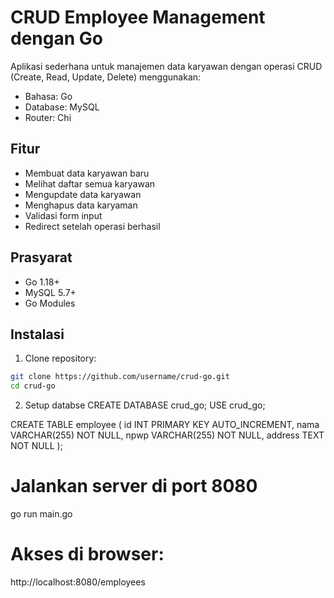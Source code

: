 # CRUD Employee Management dengan Go

Aplikasi sederhana untuk manajemen data karyawan dengan operasi CRUD (Create, Read, Update, Delete) menggunakan:
- Bahasa: Go
- Database: MySQL
- Router: Chi

## Fitur
- Membuat data karyawan baru
- Melihat daftar semua karyawan
- Mengupdate data karyawan
- Menghapus data karyaman
- Validasi form input
- Redirect setelah operasi berhasil

## Prasyarat
- Go 1.18+
- MySQL 5.7+
- Go Modules

## Instalasi

1. Clone repository:
```bash
git clone https://github.com/username/crud-go.git
cd crud-go
```
2. Setup databse
CREATE DATABASE crud_go;
USE crud_go;

CREATE TABLE employee (
    id INT PRIMARY KEY AUTO_INCREMENT,
    nama VARCHAR(255) NOT NULL,
    npwp VARCHAR(255) NOT NULL,
    address TEXT NOT NULL
);

# Jalankan server di port 8080
go run main.go

# Akses di browser:
http://localhost:8080/employees
